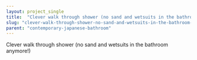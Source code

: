 ```yaml
---
layout: project_single
title:  "Clever walk through shower (no sand and wetsuits in the bathroom anymore!)"
slug: "clever-walk-through-shower-no-sand-and-wetsuits-in-the-bathroom-anymore"
parent: "contemporary-japanese-bathroom"
---
```

Clever walk through shower (no sand and wetsuits in the bathroom anymore!)